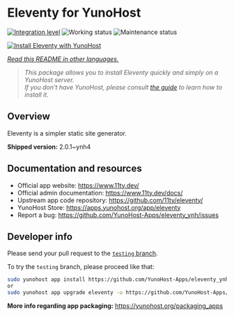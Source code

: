 <!--
N.B.: This README was automatically generated by <https://github.com/YunoHost/apps/tree/master/tools/readme_generator>
It shall NOT be edited by hand.
-->

# Eleventy for YunoHost

[![Integration level](https://dash.yunohost.org/integration/eleventy.svg)](https://ci-apps.yunohost.org/ci/apps/eleventy/) ![Working status](https://ci-apps.yunohost.org/ci/badges/eleventy.status.svg) ![Maintenance status](https://ci-apps.yunohost.org/ci/badges/eleventy.maintain.svg)

[![Install Eleventy with YunoHost](https://install-app.yunohost.org/install-with-yunohost.svg)](https://install-app.yunohost.org/?app=eleventy)

*[Read this README in other languages.](./ALL_README.md)*

> *This package allows you to install Eleventy quickly and simply on a YunoHost server.*  
> *If you don't have YunoHost, please consult [the guide](https://yunohost.org/install) to learn how to install it.*

## Overview

Eleventy is a simpler static site generator.


**Shipped version:** 2.0.1~ynh4
## Documentation and resources

- Official app website: <https://www.11ty.dev/>
- Official admin documentation: <https://www.11ty.dev/docs/>
- Upstream app code repository: <https://github.com/11ty/eleventy/>
- YunoHost Store: <https://apps.yunohost.org/app/eleventy>
- Report a bug: <https://github.com/YunoHost-Apps/eleventy_ynh/issues>

## Developer info

Please send your pull request to the [`testing` branch](https://github.com/YunoHost-Apps/eleventy_ynh/tree/testing).

To try the `testing` branch, please proceed like that:

```bash
sudo yunohost app install https://github.com/YunoHost-Apps/eleventy_ynh/tree/testing --debug
or
sudo yunohost app upgrade eleventy -u https://github.com/YunoHost-Apps/eleventy_ynh/tree/testing --debug
```

**More info regarding app packaging:** <https://yunohost.org/packaging_apps>
